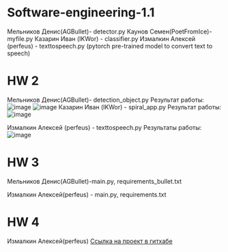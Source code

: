 # Software-engineering-1.1
Мельников Денис(AGBullet)- detector.py
Каунов Семен(PoetFromIce)- myfile.py 
Казарин Иван (IKWor) - classifier.py
Измалкин Алексей (perfeus) - texttospeech.py (pytorch pre-trained model to convert text to speech)
# HW 2
Мельников Денис(AGBullet)- detection_object.py
Результат работы: 
![image](https://github.com/AGBullet/Software-engineering-1.1/assets/78823503/0b1aface-dbc1-49ed-b6c0-7588f552ed15)
![image](https://github.com/AGBullet/Software-engineering-1.1/assets/78823503/530c6fdd-8a25-4594-8c67-aa93f4d0f169)
Казарин Иван (IKWor) - spiral_app.py
Результат работы:
![image](https://github.com/AGBullet/Software-engineering-1.1/assets/149700414/32f451c7-1b69-4847-9685-8c0dad2c7df4)

Измалкин Алексей (perfeus) - texttospeech.py
Результаты работы:
![image](https://github.com/AGBullet/Software-engineering-1.1/assets/48157562/9b652637-4bc5-47b9-9473-54a39294c011)

# HW 3
Мельников Денис(AGBullet)-main.py, requirements_bullet.txt

Измалкин Алексей(perfeus) - main.py, requirements.txt

# HW 4
Измалкин Алексей(perfeus) [Сcылка на проект в гитхабе](https://github.com/perfeus/HW4)
